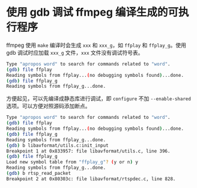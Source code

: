 # 使用 gdb 调试 ffmpeg 编译生成的可执行程序

ffmpeg 使用 `make` 编译时会生成 `xxx` 和 `xxx_g`，如 `ffplay` 和 `ffplay_g`。使用 gdb 调试时应加载 `xxx_g` 文件，`xxx` 文件没有调试符号表。

```sh
Type "apropos word" to search for commands related to "word".
(gdb) file ffplay
Reading symbols from ffplay...(no debugging symbols found)...done.
(gdb) file ffplay_g
Reading symbols from ffplay_g...done.
```

方便起见，可以先编译成静态库进行调试，即 `configure` 不加 `--enable-shared` 选项。可以方便对照源码添加断点。

```sh
Type "apropos word" to search for commands related to "word".
(gdb) file ffplay
Reading symbols from ffplay...(no debugging symbols found)...done.
(gdb) file ffplay_g
Reading symbols from ffplay_g...done.
(gdb) b libavformat/utils.c:init_input
Breakpoint 1 at 0x833957: file libavformat/utils.c, line 396.
(gdb) file ffplay_g
Load new symbol table from "ffplay_g"? (y or n) y
Reading symbols from ffplay_g...done.
(gdb) b rtsp_read_packet
Breakpoint 2 at 0x80303c: file libavformat/rtspdec.c, line 828.
```
